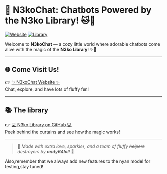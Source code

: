 # 🌸 N3koChat: Chatbots Powered by the N3ko Library! 🐱💬

[![Website](https://img.shields.io/badge/N3koChat-Visit%20Website-ffc0cb?style=for-the-badge&logo=github&logoColor=white)](https://andy64lol.github.io/N3koChat)
[![Library](https://img.shields.io/badge/N3ko-Library-98fb98?style=for-the-badge&logo=github&logoColor=white)](https://github.com/andy64lol/N3ko/tree/main)

Welcome to **N3koChat** — a cozy little world where adorable chatbots come alive with the magic of the **N3ko Library**! ✨🐾

---

## 🌐 Come Visit Us!

👉 [✨ N3koChat Website ✨](https://andy64lol.github.io/N3koChat)  
Chat, explore, and have lots of fluffy fun!

---

## 📚 The library

👉 [💻 N3ko Library on GitHub 💻](https://github.com/andy64lol/N3ko/tree/main)  
Peek behind the curtains and see how the magic works!

---

> 🐾 *Made with extra love, sparkles, and a team of fluffy ~~helpers~~ destroyers by **andy64lol**!* 🎀






























































Also,remember that we always add new features to the nyan model for testing,stay tuned!

